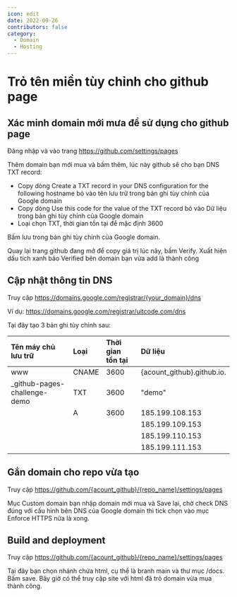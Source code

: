 ```yaml
---
icon: edit
date: 2022-09-26
contributors: false
category:
  - Domain
  - Hosting
---
```


# Trỏ tên miền tùy chỉnh cho github page

## Xác minh domain mới mưa để sử dụng cho github page
Đăng nhập và vào trang https://github.com/settings/pages

Thêm domain bạn mới mua và bấm thêm, lúc này github sẽ cho bạn DNS TXT record:
- Copy dòng Create a TXT record in your DNS configuration for the following hostname bỏ vào tên lưu trữ trong bản ghi tùy chỉnh của Google domain
- Copy dòng Use this code for the value of the TXT record bỏ vào Dữ liệu trong bản ghi tùy chỉnh của Google domain
- Loại chọn TXT, thời gian tồn tại để mặc định 3600

Bấm lưu trong bản ghi tùy chỉnh của Google domain.

Quay lại trang github đang mở để copy giá trị lúc nãy, bấm Verify. Xuất hiện dấu tích xanh báo Verified bên domain bạn vừa add là thành công

## Cập nhật thông tin DNS
Truy cập https://domains.google.com/registrar/{your_domain}/dns 

Ví dụ: https://domains.google.com/registrar/uitcode.com/dns

Tại đây tạo 3 bản ghi tùy chỉnh sau:

| Tên máy chủ lưu trữ                | Loại       | Thời gian tồn tại| Dữ liệu	                        |
| :--------------------------------- | :--------  | :--------------- | :--------------                  |
| www                                | CNAME      | 3600             | {acount_github}.github.io.       |
| _github-pages-challenge-demo       | TXT        | 3600             | "demo"                           |
|                                    | A          | 3600             | 185.199.108.153                  |
|                                    |            |                  | 185.199.109.153                  |
|                                    |            |                  | 185.199.110.153                  |
|                                    |            |                  | 185.199.111.153                  |


## Gắn domain cho repo vừa tạo
Truy cập https://github.com/{acount_github}/{repo_name}/settings/pages

Mục Custom domain bạn nhập domain mới mua và Save lại, chờ check DNS đúng với cấu hình bên DNS của Google domain thì tick chọn vào mục Enforce HTTPS nữa là xong.

## Build and deployment
Truy cập https://github.com/{acount_github}/{repo_name}/settings/pages

Tại đây bạn chọn nhánh chứa html, cụ thể là branh main và thư mục /docs. Bấm save. Bây giờ có thể truy cập site với html đã trỏ domain vừa mua thành công.
